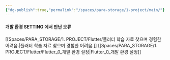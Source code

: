 ```yaml
---
{"dg-publish":true,"permalink":"/spaces/para-storage/1-project/main/"}
---
```


#### 개발 환경 SETTING 에서 만난 오류
[[Spaces/PARA_STORAGE/1. PROJECT/Flutter/플러터 학습 자료 찾으며 경험한 어려움.\|플러터 학습 자료 찾으며 경험한 어려움.]]
[[Spaces/PARA_STORAGE/1. PROJECT/Flutter/Flutter_0_개발 환경 설정\|Flutter_0_개발 환경 설정]]

